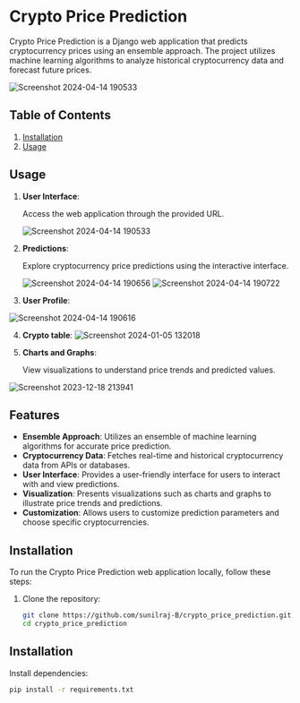 
# Crypto Price Prediction

Crypto Price Prediction is a Django web application that predicts cryptocurrency prices using an ensemble approach. The project utilizes machine learning algorithms to analyze historical cryptocurrency data and forecast future prices.

![Screenshot 2024-04-14 190533](https://github.com/sunilraj-B/crypto_price_prediction/assets/127935204/704ec0ba-b36a-4af1-88d0-626977f1eac2)

## Table of Contents

1. [Installation](#installation)
2. [Usage](#usage)

## Usage

1. **User Interface**:

   Access the web application through the provided URL.

   ![Screenshot 2024-04-14 190533](https://github.com/sunilraj-B/crypto_price_prediction/assets/127935204/effad3ff-f5ec-4979-a59f-2b42caf11fa7)

2. **Predictions**:

   Explore cryptocurrency price predictions using the interactive interface.

   ![Screenshot 2024-04-14 190656](https://github.com/sunilraj-B/crypto_price_prediction/assets/127935204/57e1d102-02d4-423c-bc37-d72966f055b6)
   ![Screenshot 2024-04-14 190722](https://github.com/sunilraj-B/crypto_price_prediction/assets/127935204/614c80a0-cef6-42a6-b24b-a635c502f8b5)

3. **User Profile**:

![Screenshot 2024-04-14 190616](https://github.com/sunilraj-B/crypto_price_prediction/assets/127935204/453cd1a0-5f1a-4416-b46e-a8a6ac80da26)

4. **Crypto table**:
   ![Screenshot 2024-01-05 132018](https://github.com/sunilraj-B/crypto_price_prediction/assets/127935204/7ee9be0d-2ebe-48e6-9d4d-0042cc398cd9)
5. **Charts and Graphs**:

   View visualizations to understand price trends and predicted values.

![Screenshot 2023-12-18 213941](https://github.com/sunilraj-B/crypto_price_prediction/assets/127935204/a44d7494-6cc7-4620-afb9-aa3f42ec1dcd)






## Features

- **Ensemble Approach**: Utilizes an ensemble of machine learning algorithms for accurate price prediction.
- **Cryptocurrency Data**: Fetches real-time and historical cryptocurrency data from APIs or databases.
- **User Interface**: Provides a user-friendly interface for users to interact with and view predictions.
- **Visualization**: Presents visualizations such as charts and graphs to illustrate price trends and predictions.
- **Customization**: Allows users to customize prediction parameters and choose specific cryptocurrencies.

 ## Installation

To run the Crypto Price Prediction web application locally, follow these steps:

1. Clone the repository:

   ```bash
   git clone https://github.com/sunilraj-B/crypto_price_prediction.git
   cd crypto_price_prediction
## Installation

Install dependencies:

```bash
pip install -r requirements.txt


